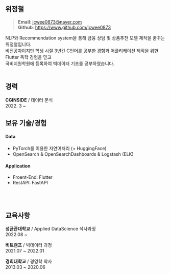 ## 위정철
> **Email**: jcwee0873@naver.com\
> **Github**: https://www.github.com/jcwee0873
   
NLP와 Recommendation system을 통해 금융 상담 및 상품추천 모델 제작을 꿈꾸는 위정철입니다.\
비전공자이지만 학생 시절 3년간 C언어를 공부한 경험과 어플리케이션 제작을 위한 Flutter 독학 경험을 믿고\
국비지원학원에 등록하여 빅데이터 기초를 공부하였습니다.
</br>
</br>

## 경력  
__CGINSIDE__ / 데이터 분석  
2022. 3 ~
   
## 보유 기술/경험
#### Data
- PyTorch를 이용한 자연어처리 (+ HuggingFace)  
- OpenSearch & OpenSearchDashboards & Logstash (ELK)

#### Application
- Froent-End: Flutter
- RestAPI: FastAPI
</br>
</br>
   
   
## 교육사항   
__성균관대학교__ / Applied DataScience 석사과정   
2022.08 ~ 

__비트캠프__ / 빅데이터 과정   
2021.07 ~ 2022.01   
   
__경희대학교__ / 경영학 학사   
2013.03 ~ 2020.06
